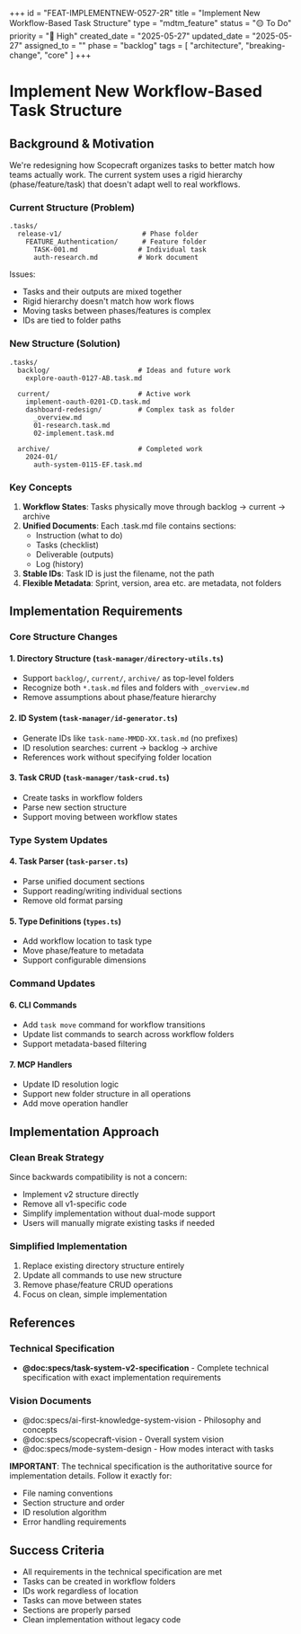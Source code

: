 +++
id = "FEAT-IMPLEMENTNEW-0527-2R"
title = "Implement New Workflow-Based Task Structure"
type = "mdtm_feature"
status = "🟡 To Do"
priority = "🔼 High"
created_date = "2025-05-27"
updated_date = "2025-05-27"
assigned_to = ""
phase = "backlog"
tags = [ "architecture", "breaking-change", "core" ]
+++

# Implement New Workflow-Based Task Structure

## Background & Motivation

We're redesigning how Scopecraft organizes tasks to better match how teams actually work. The current system uses a rigid hierarchy (phase/feature/task) that doesn't adapt well to real workflows.

### Current Structure (Problem)
```
.tasks/
  release-v1/                    # Phase folder
    FEATURE_Authentication/      # Feature folder
      TASK-001.md               # Individual task
      auth-research.md          # Work document
```

Issues:
- Tasks and their outputs are mixed together
- Rigid hierarchy doesn't match how work flows
- Moving tasks between phases/features is complex
- IDs are tied to folder paths

### New Structure (Solution)
```
.tasks/
  backlog/                      # Ideas and future work
    explore-oauth-0127-AB.task.md
    
  current/                      # Active work  
    implement-oauth-0201-CD.task.md
    dashboard-redesign/         # Complex task as folder
      _overview.md
      01-research.task.md
      02-implement.task.md
      
  archive/                      # Completed work
    2024-01/
      auth-system-0115-EF.task.md
```

### Key Concepts

1. **Workflow States**: Tasks physically move through backlog → current → archive
2. **Unified Documents**: Each .task.md file contains sections:
   - Instruction (what to do)
   - Tasks (checklist)
   - Deliverable (outputs)
   - Log (history)
3. **Stable IDs**: Task ID is just the filename, not the path
4. **Flexible Metadata**: Sprint, version, area etc. are metadata, not folders

## Implementation Requirements

### Core Structure Changes

#### 1. Directory Structure (`task-manager/directory-utils.ts`)
- Support `backlog/`, `current/`, `archive/` as top-level folders
- Recognize both `*.task.md` files and folders with `_overview.md`
- Remove assumptions about phase/feature hierarchy

#### 2. ID System (`task-manager/id-generator.ts`)
- Generate IDs like `task-name-MMDD-XX.task.md` (no prefixes)
- ID resolution searches: current → backlog → archive
- References work without specifying folder location

#### 3. Task CRUD (`task-manager/task-crud.ts`)
- Create tasks in workflow folders
- Parse new section structure
- Support moving between workflow states

### Type System Updates

#### 4. Task Parser (`task-parser.ts`)
- Parse unified document sections
- Support reading/writing individual sections
- Remove old format parsing

#### 5. Type Definitions (`types.ts`)
- Add workflow location to task type
- Move phase/feature to metadata
- Support configurable dimensions

### Command Updates

#### 6. CLI Commands
- Add `task move` command for workflow transitions
- Update list commands to search across workflow folders
- Support metadata-based filtering

#### 7. MCP Handlers
- Update ID resolution logic
- Support new folder structure in all operations
- Add move operation handler

## Implementation Approach

### Clean Break Strategy
Since backwards compatibility is not a concern:
- Implement v2 structure directly
- Remove all v1-specific code
- Simplify implementation without dual-mode support
- Users will manually migrate existing tasks if needed

### Simplified Implementation
1. Replace existing directory structure entirely
2. Update all commands to use new structure
3. Remove phase/feature CRUD operations
4. Focus on clean, simple implementation

## References

### Technical Specification
- **@doc:specs/task-system-v2-specification** - Complete technical specification with exact implementation requirements

### Vision Documents
- @doc:specs/ai-first-knowledge-system-vision - Philosophy and concepts
- @doc:specs/scopecraft-vision - Overall system vision
- @doc:specs/mode-system-design - How modes interact with tasks

**IMPORTANT**: The technical specification is the authoritative source for implementation details. Follow it exactly for:
- File naming conventions
- Section structure and order
- ID resolution algorithm
- Error handling requirements

## Success Criteria
- All requirements in the technical specification are met
- Tasks can be created in workflow folders
- IDs work regardless of location
- Tasks can move between states
- Sections are properly parsed
- Clean implementation without legacy code
